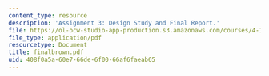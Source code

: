 ```yaml
---
content_type: resource
description: 'Assignment 3: Design Study and Final Report.'
file: https://ol-ocw-studio-app-production.s3.amazonaws.com/courses/4-183-sustainable-design-and-technology-research-workshop-spring-2004/408f0a5a60e766de6f0066af6faeab65_finalbrown.pdf
file_type: application/pdf
resourcetype: Document
title: finalbrown.pdf
uid: 408f0a5a-60e7-66de-6f00-66af6faeab65
---
```

